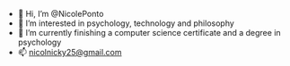 - 👋 Hi, I’m @NicolePonto
- 👀 I’m interested in psychology, technology and philosophy
- 🌱 I’m currently finishing a computer science certificate and a degree in psychology
- 📫 nicolnicky25@gmail.com

<!---
NicolePonto/NicolePonto is a ✨ special ✨ repository because its `README.md` (this file) appears on your GitHub profile.
You can click the Preview link to take a look at your changes.
--->
